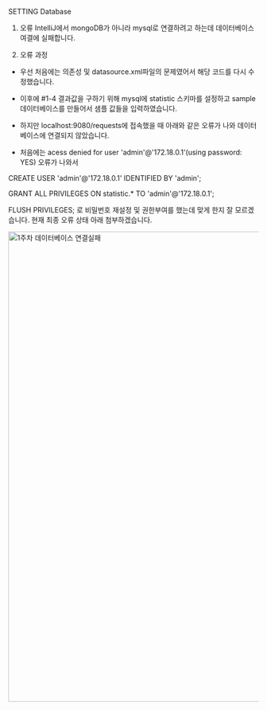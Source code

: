 SETTING Database

1. 오류
IntelliJ에서 mongoDB가 아니라 mysql로 연결하려고 하는데 데이터베이스 여결에 실패합니다.

2. 오류 과정
- 우선 처음에는 의존성 및 datasource.xml파일의 문제였어서 해당 코드를 다시 수정했습니다.
- 이후에 #1-4 결과값을 구하기 위해 mysql에 statistic 스키마를 설정하고 sample 데이터베이스를 만들어서 샘플 값들을 입력하였습니다.
- 하지만 localhost:9080/requests에 접속했을 때 아래와 같은 오류가 나와 데이터베이스에 연결되지 않았습니다.

- 처음에는 acess denied for user 'admin'@'172.18.0.1'(using password: YES) 오류가 나와서
  
CREATE USER 'admin'@'172.18.0.1' IDENTIFIED BY 'admin';

GRANT ALL PRIVILEGES ON statistic.* TO 'admin'@'172.18.0.1';

FLUSH PRIVILEGES;
로 비밀번호 재설정 및 권한부여를 했는데 맞게 한지 잘 모르겠습니다. 현재 최종 오류 상태 아래 첨부하겠습니다.

<img width="1938" height="945" alt="1주차 데이터베이스 연결실패" src="https://github.com/user-attachments/assets/d4d48f5d-c8d1-4f99-8e3e-969d2d186046" />
